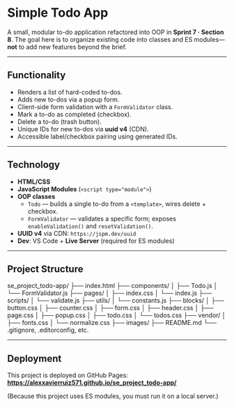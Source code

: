 # Simple Todo App

A small, modular to-do application refactored into OOP in **Sprint 7 · Section 8**. The goal here is to organize existing code into classes and ES modules—**not** to add new features beyond the brief.

---

## Functionality

- Renders a list of hard-coded to-dos.
- Adds new to-dos via a popup form.
- Client-side form validation with a `FormValidator` class.
- Mark a to-do as completed (checkbox).
- Delete a to-do (trash button).
- Unique IDs for new to-dos via **uuid v4** (CDN).
- Accessible label/checkbox pairing using generated IDs.

---

## Technology

- **HTML/CSS**
- **JavaScript Modules** (`<script type="module">`)
- **OOP classes**
  - `Todo` — builds a single to-do from a `<template>`, wires delete + checkbox.
  - `FormValidator` — validates a specific form; exposes `enableValidation()` and `resetValidation()`.
- **UUID v4** via CDN: `https://jspm.dev/uuid`
- **Dev**: VS Code + **Live Server** (required for ES modules)

---

## Project Structure

se_project_todo-app/
├── index.html
├── components/
│   ├── Todo.js
│   └── FormValidator.js
├── pages/
│   ├── index.css
│   └── index.js
├── scripts/
│   └── validate.js
├── utils/
│   └── constants.js
├── blocks/
│   ├── button.css
│   ├── counter.css
│   ├── form.css
│   ├── header.css
│   ├── page.css
│   ├── popup.css
│   ├── todo.css
│   └── todos.css
├── vendor/
│   ├── fonts.css
│   └── normalize.css
├── images/
├── README.md
└── .gitignore, .editorconfig, etc.

---

## Deployment

This project is deployed on GitHub Pages:  
**https://alexxavierruiz571.github.io/se_project_todo-app/**

(Because this project uses ES modules, you must run it on a local server.)